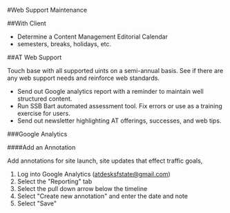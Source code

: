 #Web Support Maintenance

##With Client
* Determine a Content Management Editorial Calendar
* semesters, breaks, holidays, etc.

##AT Web Support

Touch base with all supported uints on a semi-annual basis.  See if there are any web support needs and reinforce web standards.

* Send out Google analytics report with a reminder to maintain well structured content.
* Run SSB Bart automated assessment tool.  Fix errors or use as a training exercise for users.
* Send out newsletter highlighting AT offerings, successes, and web tips.

###Google Analytics

####Add an Annotation

Add annotations for site launch, site updates that effect traffic goals, 

1. Log into Google Analytics (atdesksfstate@gmail.com)
2. Select the "Reporting" tab
3. Select the pull down arrow below the timeline
4. Select "Create new annotation" and enter the date and note
5. Select "Save"

